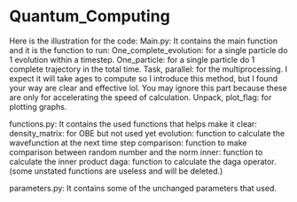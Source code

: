 # Quantum_Computing
Here is the illustration for the code:
Main.py: It contains the main function and it is the function to run:
One_complete_evolution: for a single particle do 1 evolution within a timestep.
One_particle: for a single particle do 1 complete trajectory in the total time.
Task, parallel: for the multiprocessing. I expect it will take ages to compute so I introduce this method, but I found your way are clear and effective lol. You may ignore this part because these are only for accelerating the speed of calculation.
Unpack, plot_flag: for plotting graphs.


functions.py: It contains the used functions that helps make it clear:
	density_matrix: for OBE but not used yet
	evolution: function to calculate the wavefunction at the next time step
	comparison: function to make comparison between random number and the norm
	inner: function to calculate the inner product
	daga: function to calculate the daga operator.
	(some unstated functions are useless and will be deleted.)

 
parameters.py: It contains some of the unchanged parameters that used.

